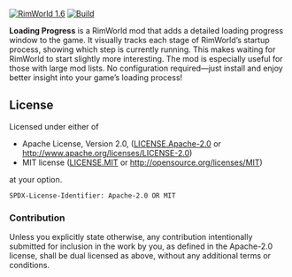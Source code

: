 [![RimWorld 1.6](https://img.shields.io/badge/RimWorld-1.6-brightgreen.svg)](http://rimworldgame.com/) [![Build](https://github.com/ilyvion/loading-progress/actions/workflows/build.yml/badge.svg)](https://github.com/ilyvion/loading-progress/actions/workflows/build.yml)

**Loading Progress** is a RimWorld mod that adds a detailed loading progress window to the game. It visually tracks each stage of RimWorld’s startup process, showing which step is currently running. This makes waiting for RimWorld to start slightly more interesting. The mod is especially useful for those with large mod lists. No configuration required—just install and enjoy better insight into your game’s loading process!

## License

Licensed under either of

- Apache License, Version 2.0, ([LICENSE.Apache-2.0](LICENSE.Apache-2.0) or http://www.apache.org/licenses/LICENSE-2.0)
- MIT license ([LICENSE.MIT](LICENSE.MIT) or http://opensource.org/licenses/MIT)

at your option.

`SPDX-License-Identifier: Apache-2.0 OR MIT`

### Contribution

Unless you explicitly state otherwise, any contribution intentionally submitted
for inclusion in the work by you, as defined in the Apache-2.0 license, shall be
dual licensed as above, without any additional terms or conditions.
